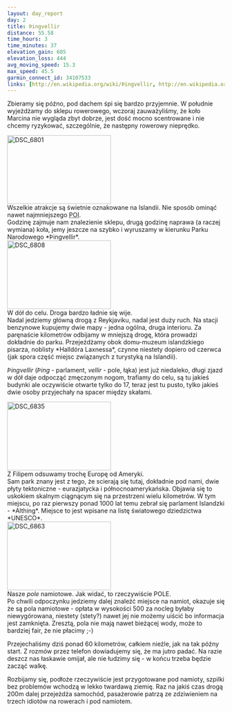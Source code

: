 ```yaml
---
layout: day_report
day: 2
title: Þingvellir
distance: 55.58
time_hours: 3
time_minutes: 37
elevation_gain: 605
elevation_loss: 444
avg_moving_speed: 15.3
max_speed: 45.5
garmin_connect_id: 34107533
links: [http://en.wikipedia.org/wiki/Þingvellir, http://en.wikipedia.org/wiki/Halldór_Laxness, http://en.wikipedia.org/wiki/Althing]
---
```


Zbieramy się późno, pod dachem śpi się bardzo przyjemnie. W południe wyjeżdżamy
do sklepu rowerowego, wczoraj zauważyliśmy, że koło Marcina nie wygląda zbyt
dobrze, jest dość mocno scentrowane i nie chcemy ryzykować, szczególnie, że
następny rowerowy nieprędko.
<div class="image left">
  <a href="http://www.flickr.com/photos/michalbugno/4644847212/sizes/l" title="DSC_6801 by Michal Bugno, on Flickr"><img src="http://farm5.static.flickr.com/4056/4644847212_be59952eaa_m.jpg" width="240" height="159" alt="DSC_6801" /></a>
  <br />
  <span>Wszelkie atrakcje są świetnie oznakowane na Islandii. Nie sposób ominąć
    nawet najmniejszego <abbr title="Point Of Interest">POI</abbr>.</span>
</div>
Godzinę zajmuje nam znalezienie sklepu, drugą
godzinę naprawa (a raczej wymiana) koła, jemy jeszcze na szybko i wyruszamy w
kierunku Parku Narodowego *Þingvellir*.

<div class="image right">
  <a href="http://www.flickr.com/photos/michalbugno/4644848216/sizes/l" title="DSC_6808 by Michal Bugno, on Flickr"><img src="http://farm4.static.flickr.com/3376/4644848216_4be145b37e_m.jpg" width="240" height="159" alt="DSC_6808" /></a>
  <br />
  <span>W dół do celu. Droga bardzo ładnie się wije.</span>
</div>
Nadal jedziemy główną drogą z Reykjaviku, nadal jest duży ruch. Na stacji
benzynowe kupujemy dwie mapy - jedna ogólna, druga interioru.
Za paręnaście kilometrów odbijamy w mniejszą drogę, która prowadzi dokładnie do parku.
Przejeżdżamy obok domu-muzeum islandzkiego pisarza, noblisty *Halldóra
Laxnessa*, czynne niestety dopiero od czerwca (jak spora część miejsc związanych
z turystyką na Islandii).

*Þingvellir* (*Þing* - parlament, *vellir* - pole, łąka) jest już niedaleko,
długi zjazd w dół daje odpocząć zmęczonym nogom, trafiamy do celu, są tu jakieś
budynki ale oczywiście otwarte tylko do 17, teraz jest tu pusto, tylko jakieś
dwie osoby przyjechały na spacer między skałami.

<div class="image left">
  <a href="http://www.flickr.com/photos/michalbugno/4644852304/sizes/l" title="DSC_6835 by Michal Bugno, on Flickr"><img src="http://farm4.static.flickr.com/3403/4644852304_af74bf6fc5_m.jpg" width="240" height="159" alt="DSC_6835" /></a>
  <br />
  <span>Z Filipem odsuwamy trochę Europę od Ameryki.</span>
</div>
Sam park znany jest z tego, że scierają się tutaj, dokładnie pod nami, dwie
płyty tektoniczne - eurazjatycka i północnoamerykańska. Objawia się to
uskokiem skalnym ciągnącym się na przestrzeni wielu kilometrów. W tym miejscu,
po raz pierwszy ponad 1000 lat temu zebrał się parlament Islandzki - *Althing*.
Miejsce to jest wpisane na listę światowego dziedzictwa *UNESCO*.

<div class="image left">
  <a href="http://www.flickr.com/photos/michalbugno/4644855352/sizes/l" title="DSC_6863 by Michal Bugno, on Flickr"><img src="http://farm5.static.flickr.com/4013/4644855352_fb842d823c_m.jpg" width="240" height="159" alt="DSC_6863" /></a>
  <br />
  <span>Nasze <em>pole</em> namiotowe. Jak widać, to rzeczywiście POLE.</span>
</div>
Po chwili odpoczynku jedziemy dalej znaleźć miejsce na namiot, okazuje się że są
pola namiotowe - opłata w wysokości 500 za nocleg byłaby niewygórowana, niestety
(stety?) nawet jej nie możemy uiścić bo informacja jest zamknięta. Zresztą, pola
nie mają nawet bieżącej wody, może to bardziej fair, że nie płacimy ;-)

Przejechaliśmy dziś ponad 60 kilometrów, całkiem nieźle, jak na tak późny start.
Z rozmów przez telefon dowiadujemy się, że ma jutro padać. Na razie deszcz nas
łaskawie omijał, ale nie łudzimy się - w końcu trzeba będzie zacząć walkę.

Rozbijamy się, podłoże rzeczywiście jest przygotowane pod namioty, szpilki bez
problemów wchodzą w lekko twardawą ziemię. Raz na jakiś czas drogą 200m dalej
przejeżdża samochód, pasażerowie patrzą ze zdziwieniem na trzech idiotów na
rowerach i pod namiotem.
